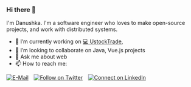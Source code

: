 ### Hi there 👋

I'm Danushka. I'm a software engineer who loves to make open-source projects, and work with distributed systems.

- 🔭 I’m currently working on [💻 UstockTrade](http://ustocktrade.com/),
- 👯 I’m looking to collaborate on Java, Vue.js projects
- 💬 Ask me about web
- 📫 How to reach me: 

[![E-Mail](https://img.shields.io/badge/--email?label=E-mail&logo=Gmail&style=social)](mailto:danushkaherath96@gmail.com) [![Follow on Twitter](https://img.shields.io/badge/--twitter?label=Twitter&logo=Twitter&style=social)](https://twitter.com/danushka96) [![Connect on LinkedIn](https://img.shields.io/badge/--linkedin?label=LinkedIn&logo=LinkedIn&style=social)](https://www.linkedin.com/in/danushka96)


<!--
**Danushka96/Danushka96** is a ✨ _special_ ✨ repository because its `README.md` (this file) appears on your GitHub profile.

Here are some ideas to get you started:

- 🔭 I’m currently working on ...
- 🌱 I’m currently learning ...
- 👯 I’m looking to collaborate on ...
- 🤔 I’m looking for help with ...
- 💬 Ask me about ...
- 📫 How to reach me: ...
- 😄 Pronouns: ...
- ⚡ Fun fact: ...
-->
